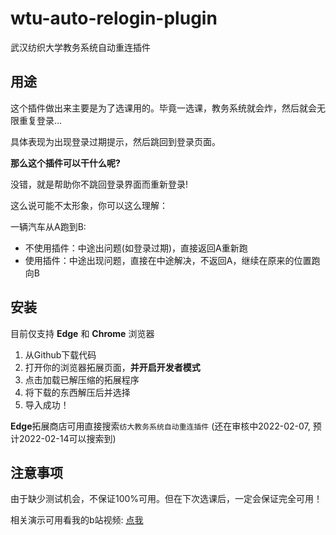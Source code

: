 # wtu-auto-relogin-plugin

武汉纺织大学教务系统自动重连插件

## 用途
这个插件做出来主要是为了选课用的。毕竟一选课，教务系统就会炸，然后就会无限重复登录...

具体表现为出现登录过期提示，然后跳回到登录页面。

**那么这个插件可以干什么呢?**

没错，就是帮助你不跳回登录界面而重新登录!

这么说可能不太形象，你可以这么理解：

一辆汽车从A跑到B:
- 不使用插件：中途出问题(如登录过期)，直接返回A重新跑
- 使用插件：中途出现问题，直接在中途解决，不返回A，继续在原来的位置跑向B

## 安装
目前仅支持 **Edge** 和 **Chrome** 浏览器

1. 从Github下载代码
2. 打开你的浏览器拓展页面，**并开启开发者模式**
3. 点击加载已解压缩的拓展程序
4. 将下载的东西解压后并选择
5. 导入成功！

**Edge**拓展商店可用直接搜索`纺大教务系统自动重连插件` (还在审核中2022-02-07, 预计2022-02-14可以搜索到)

## 注意事项

由于缺少测试机会，不保证100%可用。但在下次选课后，一定会保证完全可用！

相关演示可用看我的b站视频: [点我](https://www.bilibili.com/video/BV1VT4y1C7zN?spm_id_from=333.999.0.0)
